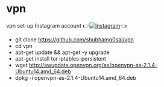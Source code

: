# vpn
vpn set-up
Instagram account
👉[![Instagram  ](https://img.shields.io/badge/INSTAGRAM-FOLLOW-red?style=for-the-badge&logo=instagram)](https://www.instagram.com/shubhamg0sai)👈

* git clone https://github.com/shubhamg0sai/vpn
* cd vpn
* apt-get update && apt-get -y upgrade
* apt-get install tor iptables-persistent
* wget http://swupdate.openvpn.org/as/openvpn-as-2.1.4-Ubuntu14.amd_64.deb
* dpkg -i openvpn-as-2.1.4-Ubuntu14.amd_64.deb
